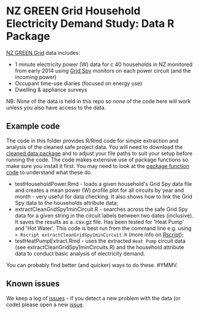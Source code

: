 # NZ GREEN Grid Household Electricity Demand Study: Data R Package
[NZ GREEN Grid](https://www.otago.ac.nz/centre-sustainability/research/energy/otago050285.html) data includes:

 * 1 minute electricity power (W) data for c 40 households in NZ monitored from early 2014 using [Grid Spy](https://gridspy.com/) monitors on each power circuit (and the incoming power)
 * Occupant time-use diaries (focused on energy use)
 * Dwelling & appliance surveys

NB: *None* of the data is held in this repo so *none* of the code here will work unless you also have access to the data.

## Example code

The code in this folder provides R/Rmd code for simple extraction and analysis of the cleaned safe project data. You will need to download the [cleaned data package](https://cfsotago.github.io/GREENGridData/) and to adjust your file paths to suit your setup before running the code. The code makes extensive use of package functions so make sure you install it first. You may need to look at the [package function code](../R/) to understand what these do.

 * testHouseholdPower.Rmd - loads a given household's Grid Spy data file and creates a mean power (W) profile plot for all circuits by year and month - very useful for data checking. It also shows how to link the Grid Spy data to the households attribute data;
 * extractCleanGridSpy1minCircuit.R - searches across the safe Grid Spy data for a given string in the circuit labels between two dates (inclusive). It saves the results as a .csv.gz file. Has been tested for 'Heat Pump' and 'Hot Water'. This code is best run from the command line e.g. using `> Rscript extractCleanGridSpy1minCircuit.R` (more info on [Rscript](https://www.rdocumentation.org/packages/utils/versions/3.5.1/topics/Rscript));
 * testHeatPumpExtract.Rmd - uses the extracted `Heat Pump` circuit data (see extractCleanGridSpy1minCircuits.R) and the household attribute data to conduct basic analysis of electricity demand.

You can probably find better (and quicker) ways to do these. #YMMV.

## Known issues

We keep a log of [issues](https://github.com/dataknut/nzGREENGridDataR/issues?q=is%3Aissue+label%3Aexamples) - if you detect a new problem with the data (or code) please open a new [issue](https://github.com/dataknut/nzGREENGridDataR/issues?q=is%3Aissue+label%3Aexamples).


